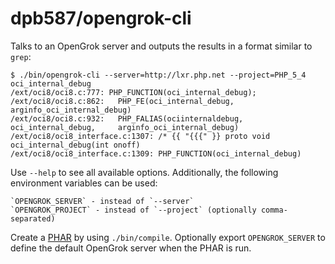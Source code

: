 dpb587/opengrok-cli
===================

Talks to an OpenGrok server and outputs the results in a format similar to `grep`:

    $ ./bin/opengrok-cli --server=http://lxr.php.net --project=PHP_5_4 oci_internal_debug
    /ext/oci8/oci8.c:777: PHP_FUNCTION(oci_internal_debug);
    /ext/oci8/oci8.c:862: 	PHP_FE(oci_internal_debug,			arginfo_oci_internal_debug)
    /ext/oci8/oci8.c:932: 	PHP_FALIAS(ociinternaldebug,	oci_internal_debug,		arginfo_oci_internal_debug)
    /ext/oci8/oci8_interface.c:1307: /* {{ "{{{" }} proto void oci_internal_debug(int onoff)
    /ext/oci8/oci8_interface.c:1309: PHP_FUNCTION(oci_internal_debug)

Use `--help` to see all available options. Additionally, the following environment variables can be used:

    `OPENGROK_SERVER` - instead of `--server`
    `OPENGROK_PROJECT` - instead of `--project` (optionally comma-separated)

Create a [PHAR](http://us.php.net/manual/en/book.phar.php) by using `./bin/compile`. Optionally export `OPENGROK_SERVER`
to define the default OpenGrok server when the PHAR is run.
